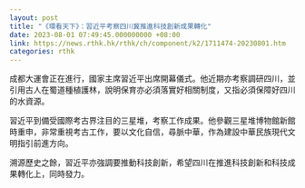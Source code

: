 ```yaml
---
layout: post
title: "《環看天下》：習近平考察四川冀推進科技創新成果轉化"
date: 2023-08-01 07:49:45.000000000 +08:00
link: https://news.rthk.hk/rthk/ch/component/k2/1711474-20230801.htm
categories: rthk
---
```


成都大運會正在進行，國家主席習近平出席開幕儀式。他近期亦考察調研四川，並引用古人在蜀道種植護林，說明保育亦必須落實好相關制度，又指必須保障好四川的水資源。

習近平到備受國際考古界注目的三星堆，考察工作成果。他參觀三星堆博物館新館時重申，非常重視考古工作，要以文化自信，尋脈中華，作為建設中華民族現代文明指引前進方向。

溯源歷史之餘，習近平亦強調要推動科技創新，希望四川在推進科技創新和科技成果轉化上，同時發力。
